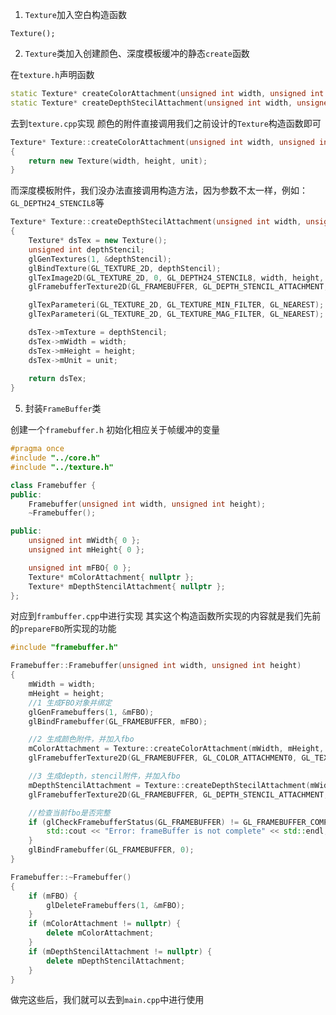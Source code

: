 1. `Texture`加入空白构造函数
```
Texture();
```

2. `Texture`类加入创建颜色、深度模板缓冲的静态`create`函数

在`texture.h`声明函数
```cpp
static Texture* createColorAttachment(unsigned int width, unsigned int height, unsigned int unit);
static Texture* createDepthStecilAttachment(unsigned int width, unsigned int height, unsigned int unit);
```
去到`texture.cpp`实现
颜色的附件直接调用我们之前设计的`Texture`构造函数即可
```cpp
Texture* Texture::createColorAttachment(unsigned int width, unsigned int height, unsigned int unit)
{
	return new Texture(width, height, unit);
}
```
而深度模板附件，我们没办法直接调用构造方法，因为参数不太一样，例如：`GL_DEPTH24_STENCIL8`等
```cpp
Texture* Texture::createDepthStecilAttachment(unsigned int width, unsigned int height, unsigned int unit)
{
	Texture* dsTex = new Texture();
	unsigned int depthStencil;
	glGenTextures(1, &depthStencil);
	glBindTexture(GL_TEXTURE_2D, depthStencil);
	glTexImage2D(GL_TEXTURE_2D, 0, GL_DEPTH24_STENCIL8, width, height, 0, GL_DEPTH_STENCIL, GL_UNSIGNED_INT_24_8, NULL);
	glFramebufferTexture2D(GL_FRAMEBUFFER, GL_DEPTH_STENCIL_ATTACHMENT, GL_TEXTURE_2D, depthStencil, 0);

	glTexParameteri(GL_TEXTURE_2D, GL_TEXTURE_MIN_FILTER, GL_NEAREST);
	glTexParameteri(GL_TEXTURE_2D, GL_TEXTURE_MAG_FILTER, GL_NEAREST);

	dsTex->mTexture = depthStencil;
	dsTex->mWidth = width;
	dsTex->mHeight = height;
	dsTex->mUnit = unit;
	
	return dsTex;
}
```

5. 封装`FrameBuffer`类

创建一个`framebuffer.h`
初始化相应关于帧缓冲的变量
```cpp
#pragma once
#include "../core.h"
#include "../texture.h"

class Framebuffer {
public:
	Framebuffer(unsigned int width, unsigned int height);
	~Framebuffer();

public:
	unsigned int mWidth{ 0 };
	unsigned int mHeight{ 0 };

	unsigned int mFBO{ 0 };
	Texture* mColorAttachment{ nullptr };
	Texture* mDepthStencilAttachment{ nullptr };
};
```
对应到`frambuffer.cpp`中进行实现
其实这个构造函数所实现的内容就是我们先前的`prepareFBO`所实现的功能
```cpp
#include "framebuffer.h"

Framebuffer::Framebuffer(unsigned int width, unsigned int height)
{
	mWidth = width;
	mHeight = height;
	//1 生成FBO对象并绑定
	glGenFramebuffers(1, &mFBO);
	glBindFramebuffer(GL_FRAMEBUFFER, mFBO);

	//2 生成颜色附件，并加入fbo
	mColorAttachment = Texture::createColorAttachment(mWidth, mHeight, 0);
	glFramebufferTexture2D(GL_FRAMEBUFFER, GL_COLOR_ATTACHMENT0, GL_TEXTURE_2D, mColorAttachment->getTexture(), 0);

	//3 生成depth，stencil附件，并加入fbo
	mDepthStencilAttachment = Texture::createDepthStecilAttachment(mWidth, mHeight, 0);
	glFramebufferTexture2D(GL_FRAMEBUFFER, GL_DEPTH_STENCIL_ATTACHMENT, GL_TEXTURE_2D, mDepthStencilAttachment->getTexture(), 0);

	//检查当前fbo是否完整
	if (glCheckFramebufferStatus(GL_FRAMEBUFFER) != GL_FRAMEBUFFER_COMPLETE) {
		std::cout << "Error: frameBuffer is not complete" << std::endl;
	}
	glBindFramebuffer(GL_FRAMEBUFFER, 0);
}

Framebuffer::~Framebuffer()
{
	if (mFBO) {
		glDeleteFramebuffers(1, &mFBO);
	}
	if (mColorAttachment != nullptr) {
		delete mColorAttachment;
	}
	if (mDepthStencilAttachment != nullptr) {
		delete mDepthStencilAttachment;
	}
}
```

做完这些后，我们就可以去到`main.cpp`中进行使用

<!--stackedit_data:
eyJoaXN0b3J5IjpbLTcxMTg4Nzc2OCwxMDg2MDU5NDc5LDE4MD
g2ODM4OTUsLTEyMTM0NTYwOTJdfQ==
-->